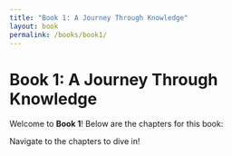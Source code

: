 ```yaml
---
title: "Book 1: A Journey Through Knowledge"
layout: book
permalink: /books/book1/
---
```

# Book 1: A Journey Through Knowledge

Welcome to **Book 1**! Below are the chapters for this book:


Navigate to the chapters to dive in!

